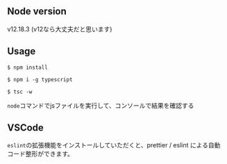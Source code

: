 ## Node version
v12.18.3
(v12なら大丈夫だと思います)

## Usage
`$ npm install`

`$ npm i -g typescript`

`$ tsc -w`

`node`コマンドでjsファイルを実行して、コンソールで結果を確認する

## VSCode
`eslint`の拡張機能をインストールしていただくと、prettier / eslint による自動コード整形ができます。